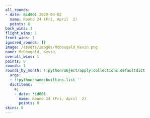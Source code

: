```yaml
---
all_rounds:
- date: &id001 2020-04-02
  name: Round 24 (Fri, April  2)
  points: 8
back_wins: 1
flight_wins: 1
front_wins: 1
ignored_rounds: []
image: /assets/images/McDougald_Kevin.png
name: McDougald, Kevin
overall_wins: 1
points: 8
rounds: 1
rounds_by_month: !!python/object/apply:collections.defaultdict
  args:
  - !!python/name:builtins.list ''
  dictitems:
    4:
    - date: *id001
      name: Round 24 (Fri, April  2)
      points: 8
skins: 0
---
```

